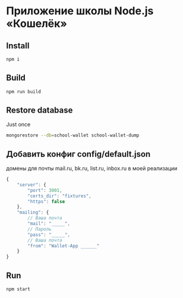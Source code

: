 # Приложение школы Node.js «Кошелёк»

## Install
```sh
npm i
```
## Build
```sh
npm run build
```
## Restore database
Just once
```sh
mongorestore --db=school-wallet school-wallet-dump
```

## Добавить конфиг config/default.json
домены для почты mail.ru, bk.ru, list.ru, inbox.ru в моей реализации
```js
{
	"server": {
		"port": 3001,
		"certs_dir": "fixtures",
		"https": false
	},
	"mailing": {
		// Ваша почта
		"mail": "_____",
		// Пароль
		"pass": "_____",
		// Ваша почта
		"from": "Wallet-App ______"
	}
}
```

## Run
```sh
npm start
```
